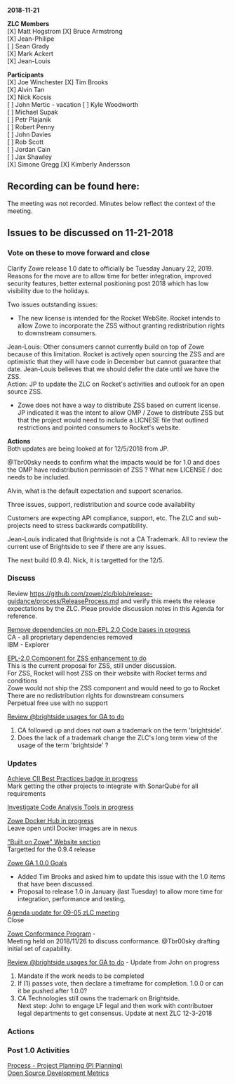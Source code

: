 __2018-11-21__

**ZLC Members**  
[X] Matt Hogstrom
[X] Bruce Armstrong  
[X] Jean-Philipe  
[ ] Sean Grady  
[X] Mark Ackert  
[X] Jean-Louis  
  
**Participants**  
[X] Joe Winchester
[X] Tim Brooks  
[X] Alvin Tan  
[X] Nick Kocsis  
[ ] John Mertic  - vacation
[ ] Kyle Woodworth  
[ ] Michael Supak  
[ ] Petr Plajanik  
[ ] Robert Penny  
[ ] John Davies  
[ ] Rob Scott  
[ ] Jordan Cain  
[ ] Jax Shawley  
[X] Simone Gregg
[X] Kimberly Andersson
  
## Recording can be found here:  
The meeting was not recorded.  Minutes below reflect the context of the meeting.

## Issues to be discussed on 11-21-2018

### Vote on these to move forward and close
Clarify Zowe release 1.0 date to officially be Tuesday January 22, 2019.  Reasons for the move are to allow time for better integration, improved security features, better external positioning post 2018 which has low visibility due to the holidays.

Two issues outstanding issues:  
* The new license is intended for the Rocket WebSite.  Rocket intends to allow Zowe to incorporate the ZSS without granting redistribution rights to downstream consumers.

Jean-Louis: Other consumers cannot currently build on top of Zowe because of this limitation.  Rocket is actively open sourcing the ZSS and are optimistic that they will have code in December but cannot guarantee that date.  Jean-Louis believes that we should defer the date until we have the ZSS.  
Action: JP to update the ZLC on Rocket's activities and outlook for an open source ZSS.

* Zowe does not have a way to distribute ZSS based on current license.
JP indicated it was the intent to allow OMP / Zowe to distribute ZSS but that the project would need to include a LICNESE file that outlined restrictions and pointed consumers to Rocket's website.

**Actions**  
Both updates are being looked at for 12/5/2018 from JP.

@Tbr00sky needs to confirm what the impacts would be for 1.0 and does the OMP have redistribution permissoin of ZSS ?  What new LICENSE / doc needs to be included.  
  
Alvin, what is the default expectation and support scenarios.  

Three issues, support, redistribution and source code availability

Customers are expecting API compliance, support, etc.  The ZLC and sub-projects need to stress backwards compatibility.  

Jean-Louis indicated that Brightside is not a CA Trademark.  All to review the current use of Brightside to see if there are any issues.  

The next build (0.9.4).  Nick, it is targetted for the 12/5.  

### Discuss
Review https://github.com/zowe/zlc/blob/release-guidance/process/ReleaseProcess.md and verify this meets the release expectations by the ZLC.  Pleae provide discussion notes in this Agenda for reference.

[Remove dependencies on non-EPL 2.0 Code bases in progress](https://github.com/zowe/zlc/issues/17)  
CA - all proprietary dependencies removed   
IBM - Explorer   

[EPL-2.0 Component for ZSS enhancement to do](https://github.com/zowe/zlc/issues/26)  
This is the current proposal for ZSS, still under discussion.  
  For ZSS, Rocket will host ZSS on their website with Rocket terms and conditions  
  Zowe would not ship the ZSS component and would need to go to Rocket  
  There are no redistribution rights for downstream consumers  
  Perpetual free use with no support  
  
[Review @brightside usages for GA to do](https://github.com/zowe/zlc/issues/28) 
  1. CA followed up and does not own a trademark on the term 'brightside'. 
  2. Does the lack of a trademark change the ZLC's long term view of the usage of the term 'brightside' ?

### Updates    
[Achieve CII Best Practices badge in progress](https://github.com/zowe/zlc/issues/38)  
Mark getting the other projects to integrate with SonarQube for all requirements  

[Investigate Code Analysis Tools in progress](https://github.com/zowe/zlc/issues/46)  
  
[Zowe Docker Hub in progress](https://github.com/zowe/zlc/issues/45)  
Leave open until Docker images are in nexus  
  
["Built on Zowe" Website section](https://github.com/zowe/zlc/issues/41)  
Targetted for the 0.9.4 release  
  
[Zowe GA 1.0.0 Goals](https://github.com/zowe/zlc/issues/37)  
 - Added Tim Brooks and asked him to update this issue with the 1.0 items that have been discussed.  
 - Proposal to release 1.0 in January (last Tuesday) to allow more time for integration, performance and testing.  
  
[Agenda update for 09-05 zLC meeting](https://github.com/zowe/zlc/issues/18)  
Close  

[Zowe Conformance Program](https://github.com/zowe/zlc/issues/52)  -   
Meeting held on 2018/11/26 to discuss conformance.  @Tbr00sky drafting initial set of capability.
  
[Review @brightside usages for GA to do](https://github.com/zowe/zlc/issues/28) - Update from John on progress  
  1.  Mandate if the work needs to be completed  
  2.  If (1) passes vote, then declare a timeframe for completion. 1.0.0 or can it be pushed after 1.0.0?  
  3.  CA Technologies still owns the trademark on Brightside.  
  Next step: John to engage LF legal and then work with contributoer legal departments to get consensus.  Update at next ZLC 12-3-2018  
  
### Actions  
 
### Post 1.0 Activities  
[Process - Project Planning (PI Planning)](https://github.com/zowe/zlc/issues/40)  
[Open Source Development Metrics](https://github.com/zowe/zlc/issues/3)  
